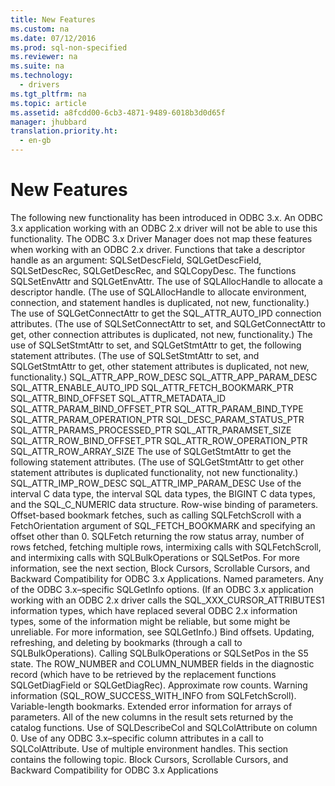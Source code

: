 ```yaml
---
title: New Features
ms.custom: na
ms.date: 07/12/2016
ms.prod: sql-non-specified
ms.reviewer: na
ms.suite: na
ms.technology: 
  - drivers
ms.tgt_pltfrm: na
ms.topic: article
ms.assetid: a8fcdd00-6cb3-4871-9489-6018b3d0d65f
manager: jhubbard
translation.priority.ht: 
  - en-gb
---
```

# New Features
<?xml version="1.0" encoding="utf-8"?>
<developerConceptualDocument xmlns="http://ddue.schemas.microsoft.com/authoring/2003/5" xmlns:xlink="http://www.w3.org/1999/xlink" xmlns:xsi="http://www.w3.org/2001/XMLSchema-instance" xsi:schemaLocation="http://ddue.schemas.microsoft.com/authoring/2003/5 http://dduestorage.blob.core.windows.net/ddueschema/developer.xsd">
  <introduction>
    <para>The following new functionality has been introduced in ODBC 3.<legacyItalic>x</legacyItalic>. An ODBC 3.<legacyItalic>x</legacyItalic> application working with an ODBC 2<legacyItalic>.x</legacyItalic> driver will not be able to use this functionality. The ODBC 3.<legacyItalic>x</legacyItalic> Driver Manager does not map these features when working with an ODBC 2<legacyItalic>.x </legacyItalic>driver.  </para>
    <list class="bullet">
      <listItem>
        <para>Functions that take a descriptor handle as an argument: <legacyBold>SQLSetDescField</legacyBold>, <legacyBold>SQLGetDescField</legacyBold>, <legacyBold>SQLSetDescRec</legacyBold>, <legacyBold>SQLGetDescRec</legacyBold>, and <legacyBold>SQLCopyDesc</legacyBold>.</para>
      </listItem>
      <listItem>
        <para>The functions <legacyBold>SQLSetEnvAttr</legacyBold> and <legacyBold>SQLGetEnvAttr</legacyBold>.</para>
      </listItem>
      <listItem>
        <para>The use of <legacyBold>SQLAllocHandle</legacyBold> to allocate a descriptor handle. (The use of <legacyBold>SQLAllocHandle</legacyBold> to allocate environment, connection, and statement handles is duplicated, not new, functionality.)</para>
      </listItem>
      <listItem>
        <para>The use of <legacyBold>SQLGetConnectAttr</legacyBold> to get the SQL_ATTR_AUTO_IPD connection attributes. (The use of <legacyBold>SQLSetConnectAttr</legacyBold> to set, and <legacyBold>SQLGetConnectAttr</legacyBold> to get, other connection attributes is duplicated, not new, functionality.)</para>
      </listItem>
      <listItem>
        <para>The use of <legacyBold>SQLSetStmtAttr</legacyBold> to set, and <legacyBold>SQLGetStmtAttr</legacyBold> to get, the following statement attributes. (The use of <legacyBold>SQLSetStmtAttr</legacyBold> to set, and <legacyBold>SQLGetStmtAttr</legacyBold> to get, other statement attributes is duplicated, not new, functionality.) </para>
        <para>SQL_ATTR_APP_ROW_DESC</para>
        <para>SQL_ATTR_APP_PARAM_DESC</para>
        <para>SQL_ATTR_ENABLE_AUTO_IPD</para>
        <para>SQL_ATTR_FETCH_BOOKMARK_PTR</para>
        <para>SQL_ATTR_BIND_OFFSET</para>
        <para>SQL_ATTR_METADATA_ID</para>
        <para>SQL_ATTR_PARAM_BIND_OFFSET_PTR</para>
        <para>SQL_ATTR_PARAM_BIND_TYPE</para>
        <para>SQL_ATTR_PARAM_OPERATION_PTR</para>
        <para>SQL_DESC_PARAM_STATUS_PTR</para>
        <para>SQL_ATTR_PARAMS_PROCESSED_PTR</para>
        <para>SQL_ATTR_PARAMSET_SIZE</para>
        <para>SQL_ATTR_ROW_BIND_OFFSET_PTR</para>
        <para>SQL_ATTR_ROW_OPERATION_PTR</para>
        <para>SQL_ATTR_ROW_ARRAY_SIZE </para>
      </listItem>
      <listItem>
        <para>The use of <legacyBold>SQLGetStmtAttr</legacyBold> to get the following statement attributes. (The use of <legacyBold>SQLGetStmtAttr</legacyBold> to get other statement attributes is duplicated functionality, not new functionality.) </para>
        <para>SQL_ATTR_IMP_ROW_DESC SQL_ATTR_IMP_PARAM_DESC </para>
      </listItem>
      <listItem>
        <para>Use of the interval C data type, the interval SQL data types, the BIGINT C data types, and the SQL_C_NUMERIC data structure.</para>
      </listItem>
      <listItem>
        <para>Row-wise binding of parameters.</para>
      </listItem>
      <listItem>
        <para>Offset-based bookmark fetches, such as calling <legacyBold>SQLFetchScroll</legacyBold> with a <legacyItalic>FetchOrientation</legacyItalic> argument of SQL_FETCH_BOOKMARK and specifying an offset other than 0.</para>
      </listItem>
      <listItem>
        <para>             <legacyBold>SQLFetch</legacyBold> returning the row status array, number of rows fetched, fetching multiple rows, intermixing calls with <legacyBold>SQLFetchScroll</legacyBold>, and intermixing calls with <legacyBold>SQLBulkOperations</legacyBold> or <legacyBold>SQLSetPos</legacyBold>. For more information, see the next section, <legacyLink xlink:href="82f6cf68-cfde-4417-9788-d6382ca14bf8">Block Cursors, Scrollable Cursors, and Backward Compatibility for ODBC 3.x Applications</legacyLink>.</para>
      </listItem>
      <listItem>
        <para>Named parameters.</para>
      </listItem>
      <listItem>
        <para>Any of the ODBC 3.<legacyItalic>x</legacyItalic>–specific <legacyBold>SQLGetInfo</legacyBold> options. (If an ODBC 3.<legacyItalic>x</legacyItalic> application working with an ODBC 2.<legacyItalic>x</legacyItalic> driver calls the SQL_XXX_CURSOR_ATTRIBUTES1 information types, which have replaced several ODBC 2.<legacyItalic>x</legacyItalic> information types, some of the information might be reliable, but some might be unreliable. For more information, see <legacyLink xlink:href="49dceccc-d816-4ada-808c-4c6138dccb64">SQLGetInfo</legacyLink>.)</para>
      </listItem>
      <listItem>
        <para>Bind offsets.</para>
      </listItem>
      <listItem>
        <para>Updating, refreshing, and deleting by bookmarks (through a call to <legacyBold>SQLBulkOperations</legacyBold>).</para>
      </listItem>
      <listItem>
        <para>Calling <legacyBold>SQLBulkOperations</legacyBold> or <legacyBold>SQLSetPos</legacyBold> in the S5 state.</para>
      </listItem>
      <listItem>
        <para>The ROW_NUMBER and COLUMN_NUMBER fields in the diagnostic record (which have to be retrieved by the replacement functions <legacyBold>SQLGetDiagField</legacyBold> or <legacyBold>SQLGetDiagRec</legacyBold>).</para>
      </listItem>
      <listItem>
        <para>Approximate row counts.</para>
      </listItem>
      <listItem>
        <para>Warning information (SQL_ROW_SUCCESS_WITH_INFO from <legacyBold>SQLFetchScroll</legacyBold>).</para>
      </listItem>
      <listItem>
        <para>Variable-length bookmarks.</para>
      </listItem>
      <listItem>
        <para>Extended error information for arrays of parameters.</para>
      </listItem>
      <listItem>
        <para>All of the new columns in the result sets returned by the catalog functions.</para>
      </listItem>
      <listItem>
        <para>Use of <legacyBold>SQLDescribeCol</legacyBold> and <legacyBold>SQLColAttribute</legacyBold> on column 0.</para>
      </listItem>
      <listItem>
        <para>Use of any ODBC 3.<legacyItalic>x</legacyItalic>–specific column attributes in a call to <legacyBold>SQLColAttribute</legacyBold>.</para>
      </listItem>
      <listItem>
        <para>Use of multiple environment handles.</para>
      </listItem>
    </list>
    <para>This section contains the following topic.  </para>
    <list class="bullet">
      <listItem>
        <para>             <legacyLink xlink:href="82f6cf68-cfde-4417-9788-d6382ca14bf8">Block Cursors, Scrollable Cursors, and Backward Compatibility for ODBC 3.x Applications</legacyLink>           </para>
      </listItem>
    </list>
  </introduction>
  <relatedTopics />
</developerConceptualDocument>